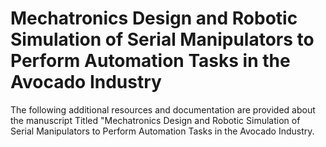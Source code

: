 # Mechatronics Design and Robotic Simulation of Serial Manipulators to Perform Automation Tasks in the Avocado Industry
The following additional resources and documentation are provided about the manuscript Titled "Mechatronics Design and Robotic Simulation of Serial Manipulators to Perform Automation Tasks in the Avocado Industry.
